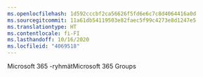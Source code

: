 ```yaml
---
ms.openlocfilehash: 1d592cccbf2ca56626f5fd6e6c7c8d4064416a0d
ms.sourcegitcommit: 11a61db54119503e82faec5f99c4273e8d1247e5
ms.translationtype: HT
ms.contentlocale: fi-FI
ms.lasthandoff: 10/16/2020
ms.locfileid: "4069518"
---
```

<span data-ttu-id="a3932-101">Microsoft 365 -ryhmät</span><span class="sxs-lookup"><span data-stu-id="a3932-101">Microsoft 365 Groups</span></span>